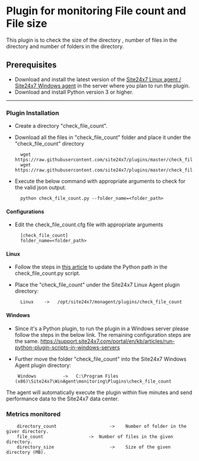 Plugin for monitoring File count and File size
==============================================

This plugin is to check the size of the directory , number of files in the directory and number of folders in the directory.

## Prerequisites

- Download and install the latest version of the [Site24x7 Linux agent / Site24x7 Windows agent](https://www.site24x7.com/app/client#/admin/inventory/add-monitor) in the server where you plan to run the plugin.
- Download and install Python version 3 or higher.

---
### Plugin Installation

- Create a directory "check_file_count".

- Download all the files in "check_file_count" folder and place it under the "check_file_count" directory

		wget https://raw.githubusercontent.com/site24x7/plugins/master/check_file_count/check_file_count.py
		wget https://raw.githubusercontent.com/site24x7/plugins/master/check_file_count/check_file_count.cfg

- Execute the below command with appropriate arguments to check for the valid json output.  

		python check_file_count.py --folder_name=<folder_path> 


#### Configurations
- Edit the check_file_count.cfg file with appropriate arguments

		[check_file_count]
		folder_name=<folder_path>
#### Linux

- Follow the steps in [this article](https://support.site24x7.com/portal/en/kb/articles/updating-python-path-in-a-plugin-script-for-linux-servers) to update the Python path in the check_file_count.py script.

- Place the "check_file_count" under the Site24x7 Linux Agent plugin directory:

        Linux    ->   /opt/site24x7/monagent/plugins/check_file_count

#### Windows
- Since it's a Python plugin, to run the plugin in a Windows server please follow the steps in the below link. The remaining configuration steps are the same.
https://support.site24x7.com/portal/en/kb/articles/run-python-plugin-scripts-in-windows-servers
-  Further move the folder "check_file_count" into the  Site24x7 Windows Agent plugin directory:

        Windows          ->   C:\Program Files (x86)\Site24x7\WinAgent\monitoring\Plugins\check_file_count


The agent will automatically execute the plugin within five minutes and send performance data to the Site24x7 data center.


		
### Metrics monitored



		directory_count                    ->	 Number of folder in the giver directory.
		file_count		           ->  Number of files in the given directory.
		directory_size                     ->	 Size of the given directory (MB).


